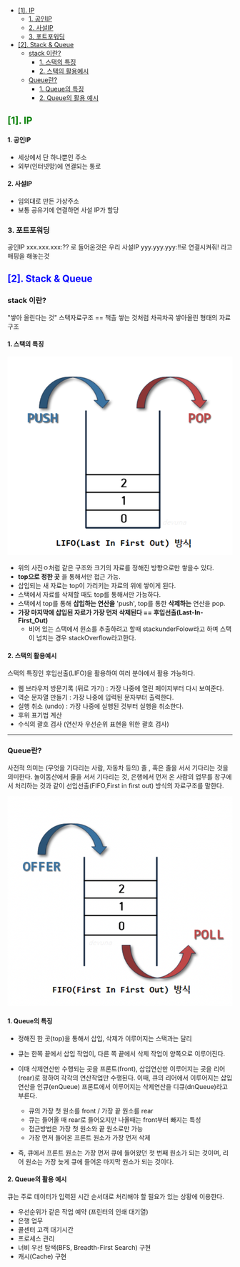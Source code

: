 - [\[1\]. IP](#1-ip)
    - [1. 공인IP](#1-공인ip)
    - [2. 사설IP](#2-사설ip)
  - [3.  포트포워딩](#3--포트포워딩)
- [\[2\]. Stack \& Queue](#2-stack--queue)
  - [stack 이란?](#stack-이란)
    - [1. 스택의 특징](#1-스택의-특징)
    - [2. 스택의 활용예시](#2-스택의-활용예시)
  - [Queue란?](#queue란)
    - [1. Queue의 특징](#1-queue의-특징)
    - [2. Queue의 활용 예시](#2-queue의-활용-예시)

    
    
    

    

## <span style = "color:green">[1]. IP</span>

#### 1. 공인IP
- 세상에서 단 하나뿐인 주소
- 외부(인터넷망)에 연결되는 통로 
#### 2. 사설IP

- 임의대로 만든 가상주소
- 보통 공유기에 연결하면 사설 IP가 할당
### 3.  포트포워딩

공인IP  xxx.xxx.xxx:?? 로 들어온것은 
우리 사설IP yyy.yyy.yyy:!!로 연결시켜줘! 라고 매핑을 해놓는것



## <span style = "color:blue">[2]. Stack & Queue</span>

### stack 이란?
 "쌓아 올린다는 것" 
스택자료구조 == 책츨 쌓는 것처럼 차곡차곡 쌓아올린 형태의 자료구조
#### 1. 스택의 특징
![picture/LIFO.png](back_flow/../picture/LIFO.png)
- 위의 사진ㅇ처럼 같은 구조와 크기의 자료를 정해진 방향으로만 쌓을수 있다.
- __top으로 정한 곳__ 을 통해서만 접근 가능.
- 삽입되는 새 자료는 top이 가리키는 자료의 위에 쌓이게 된다.
- 스택에서 자료를 삭제할 때도 top를 통해서만 가능하다.
- 스택에서 top를 통해 __삽입하는 연산을__ 'push', top를 통한 __삭제하는__ 연산을 pop.
- __가장 마지막에 삽입된 자료가 가장 먼저 삭제된다 == 후입선출(Last-In-First_Out)__
  + 비어 있는 스택에서 원소를 추출하려고 할때 stackunderFolow라고 하며
    스택이 넘치는 경우 stackOverflow라고한다.

#### 2. 스택의 활용예시
스택의 특징인  후입선출(LIFO)을 활용하여 여러 분야에서 활용 가능하다.
- 웹 브라우저 방문기록 (뒤로 가기) : 가장 나중에 열린 페이지부터 다시 보여준다.
- 역순 문자열 만들기 : 가장 나중에 입력된 문자부터 출력한다.
- 실행 취소 (undo) : 가장 나중에 실행된 것부터 실행을 취소한다.
- 후위 표기법 계산
- 수식의 괄호 검사 (연산자 우선순위 표현을 위한 괄호 검사)

<hr>

### Queue란?
사전적 의미는 (무엇을 기다리는 사람, 자동차 등의) 줄 , 혹은 줄을 서서 기다리는 것을 의미한다.
놀이동산에서 줄을 서서 기다리는 것, 은행에서 먼저 온 사람의 업무를 창구에서 처리하는 것과 같이 선입선출(FIFO,First in first out) 방식의 자료구조를 말한다. 

![picture/FIFO.png](back_flow/../picture/FIFO.png)
#### 1. Queue의 특징
- 정해진 한 곳(top)을 통해서 삽입, 삭제가 이루어지는 스택과는 달리
- 큐는 한쪽 끝에서 삽입 작업이, 다른 쪽 끝에서 삭제 작업이 양쪽으로 이루어진다.
- 이때 삭제연산만 수행되는 곳을 프론트(front), 삽입연산만 이루어지는 곳을 리어(rear)로 정하여
    각각의 연산작업만 수행된다. 이때, 큐의 리어에서 이루어지는 삽입연산을 인큐(enQueue)
    프론트에서 이루어지는 삭제연산을 디큐(dnQueue)라고 부른다.

  - 큐의 가장 첫 원소를 front / 가장 끝 원소를 rear
  - 큐는 들어올 때 rear로 들어오지만 나올때는 front부터 빠지는 특성
  - 접근방법은 가장 첫 원소와 끝 원소로만 가능
  - 가장 먼저 들어온 프론트 원소가 가장 먼저 삭제
- 즉, 큐에서 프론트 원소는 가장 먼저 큐에 들어왔던 첫 번째 원소가 되는 것이며,
리어 원소는 가장 늦게 큐에 들어온 마지막 원소가 되는 것이다.


#### 2. Queue의 활용 예시
 
큐는 주로 데이터가 입력된 시간 순서대로 처리해야 할 필요가 있는 상황에 이용한다.
- 우선순위가 같은 작업 예약 (프린터의 인쇄 대기열)
- 은행 업무
- 콜센터 고객 대기시간
- 프로세스 관리
- 너비 우선 탐색(BFS, Breadth-First Search) 구현
- 캐시(Cache) 구현